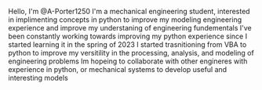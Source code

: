 Hello, I'm @A-Porter1250
I'm a mechanical engineering student, interested in implimenting concepts in python to improve my modeling engineering experience and improve my understaning of engineering fundementals
I've been constantly working towards improving my python experience since I started learning it in the spring of 2023
I started trasnitioning from VBA to python to improve my versitility in the processing, analysis, and modeling of engineering problems
Im hopeing to collaborate with other engineres with experience in python, or mechanical systems to develop useful and interesting models

